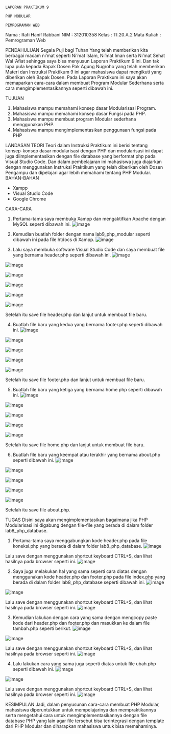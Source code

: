                                                                     LAPORAN PRAKTIKUM 9
                                                                        PHP MODULAR
                                                                      PEMROGRAMAN WEB
Nama		: Rafi Hanif Rabbani
NIM		: 312010358
Kelas		: TI.20.A.2
Mata Kuliah	: Pemrograman Web

PENDAHULUAN
Segala Puji bagi Tuhan Yang telah memberikan kita berbagai macam ni’mat seperti Ni’mat Islam, Ni’mat Iman serta Ni’mat Sehat Wal ‘Afiat sehingga saya bisa menyusun Laporan Praktikum 9 ini. Dan tak lupa pula kepada Bapak Dosen Pak Agung Nugroho yang telah memberikan Materi dan Instruksi Praktikum 9 ini agar mahasiswa dapat mengikuti yang diberikan oleh Bapak Dosen. Pada Laporan Praktikum ini saya akan memaparkan cara-cara dalam membuat Program Modular Sederhana serta cara mengimplementasikannya seperti dibawah ini.

TUJUAN
1.	Mahasiswa mampu memahami konsep dasar Modularisasi Program.
2.	Mahasiswa mampu memahami konsep dasar Fungsi pada PHP.
3.	Mahasiswa mampu membuat program Modular sederhana menggunakan PHP.
4.	Mahasiswa mampu mengimplementasikan penggunaan fungsi pada PHP

LANDASAN TEORI
Teori dalam Instruksi Praktikum ini berisi tentang konsep-konsep dasar modularisasi dengan PHP dan modularisasi ini dapat juga diimplementasikan dengan file database yang berformat php pada Visual Studio Code. Dan dalam pembelajaran ini mahasiswa juga diajarkan dengan menggunakan Instruksi Praktikum yang telah diberikan oleh Dosen Pengampu dan dipelajari agar lebih memahami tentang PHP Modular.
BAHAN-BAHAN
-	Xampp
-	Visual Studio Code
-	Google Chrome

CARA-CARA
1.	Pertama-tama saya membuka Xampp dan mengaktifkan Apache dengan MySQL seperti dibawah ini.
 ![image](https://user-images.githubusercontent.com/102600434/170875013-ca4239c5-5cd5-44dd-af90-6b6ebe3899cb.png)


2.	Kemudian buatlah folder dengan nama lab9_php_modular seperti dibawah ini pada file htdocs di Xampp.
  ![image](https://user-images.githubusercontent.com/102600434/170875039-fdb40fc4-71e7-495f-aff2-9ca3d1801e3b.png)


3.	Lalu saya membuka software Visual Studio Code dan saya membuat file yang bernama header.php seperti dibawah ini.
 ![image](https://user-images.githubusercontent.com/102600434/170875057-07594973-c8f4-4748-80ac-67564854326a.png)


![image](https://user-images.githubusercontent.com/102600434/170875068-79d22e6b-4984-42ae-9b80-9a00d150a2fd.png)


![image](https://user-images.githubusercontent.com/102600434/170875075-b9e7f848-9bcc-4cd1-8566-fdde65f8cc05.png)


![image](https://user-images.githubusercontent.com/102600434/170875084-d74444ba-9433-4771-add1-9869560f503c.png)


![image](https://user-images.githubusercontent.com/102600434/170875092-ee122d68-5604-4401-aefa-50b1d9a95e25.png)


![image](https://user-images.githubusercontent.com/102600434/170875232-9ecd513b-0661-4934-8714-50d645ec6f49.png)


 
Setelah itu save file header.php dan lanjut untuk membuat file baru.

4.	Buatlah file baru yang kedua yang bernama footer.php seperti dibawah ini.
![image](https://user-images.githubusercontent.com/102600434/170875243-eeeeb1be-9b25-436e-b87c-1ae7f105ab68.png)


![image](https://user-images.githubusercontent.com/102600434/170875248-28efdd55-9e60-49dd-a83b-9e5593e2a170.png)


![image](https://user-images.githubusercontent.com/102600434/170875253-6ef2a9bf-e640-4854-8001-12e02e4234a7.png)


![image](https://user-images.githubusercontent.com/102600434/170875261-e2fbe167-0c19-4d04-a6d7-3f3aef3d80fe.png)


![image](https://user-images.githubusercontent.com/102600434/170875268-9bd2ec10-dd62-438e-a4a8-49d04d4009b7.png)


 
Setelah itu save file footer.php dan lanjut untuk membuat file baru.

5.	Buatlah file baru yang ketiga yang bernama home.php seperti dibawah ini.
 ![image](https://user-images.githubusercontent.com/102600434/170875282-e5b05c4e-82e9-4994-be43-befee57734b7.png)


 ![image](https://user-images.githubusercontent.com/102600434/170875298-fe65e7f6-1e97-4d6d-9b0e-79191700cee9.png)


 ![image](https://user-images.githubusercontent.com/102600434/170875318-c8db132e-70b0-4a58-b620-384bd7ddb5a6.png)

 
 ![image](https://user-images.githubusercontent.com/102600434/170875341-1203fe28-2ae8-4bfe-8b64-ca18c4860f74.png)


![image](https://user-images.githubusercontent.com/102600434/170875353-acaf11fd-f4d2-4ea7-b64b-753eff6d5d85.png)


Setelah itu save file home.php dan lanjut untuk membuat file baru.

6.	Buatlah file baru yang keempat atau terakhir yang bernama about.php seperti dibawah ini.
![image](https://user-images.githubusercontent.com/102600434/170875378-332b1f0a-58f7-408b-8b70-68baee8ff463.png)


![image](https://user-images.githubusercontent.com/102600434/170875394-e7627808-950d-4d06-adc5-08f39bc017f9.png)


![image](https://user-images.githubusercontent.com/102600434/170875398-19cfa44b-4c67-46e4-9849-3b34099e418c.png)


![image](https://user-images.githubusercontent.com/102600434/170875401-989bada1-822e-4b68-9544-b08d3bb96acd.png)


![image](https://user-images.githubusercontent.com/102600434/170875409-9f51c741-854f-42f8-ad70-8615c614f210.png)



Setelah itu save file about.php.

TUGAS
Disini saya akan mengimplementasikan bagaimana jika PHP Modularisasi ini digabung dengan file-file yang berada di dalam folder lab8_php_database.

1.	Pertama-tama saya menggabungkan kode header.php pada file koneksi.php yang berada di dalam folder lab8_php_database.
 ![image](https://user-images.githubusercontent.com/102600434/170875432-e4c8504f-4915-48f8-a791-e67e9da14dd7.png)


Lalu save dengan menggunakan shortcut keyboard CTRL+S, dan lihat hasilnya pada browser seperti ini.
 ![image](https://user-images.githubusercontent.com/102600434/170875451-34a376e2-d14f-48d5-b3b6-c3f79e3704d6.png)


2.	Saya juga melakukan hal yang sama seperti cara diatas dengan menggunakan kode header.php dan footer.php pada file index.php yang berada di dalam folder lab8_php_database seperti dibawah ini.
 ![image](https://user-images.githubusercontent.com/102600434/170875466-d0397b29-e3c6-4849-9dd3-e31c448ba5bc.png)


![image](https://user-images.githubusercontent.com/102600434/170875570-b7479152-bd83-4b14-91d9-8ade3113df38.png)


Lalu save dengan menggunakan shortcut keyboard CTRL+S, dan lihat hasilnya pada browser seperti ini.
![image](https://user-images.githubusercontent.com/102600434/170875581-1da1aede-9d96-4f49-b1ef-c4a0413ebb08.png)
 

3.	Kemudian lakukan dengan cara yang sama dengan mengcopy paste kode dari header.php dan footer.php dan masukkan ke dalam file tambah.php seperti berikut.
 ![image](https://user-images.githubusercontent.com/102600434/170875589-336d7d82-f9d3-40a5-abe8-caa371f7003b.png)


 ![image](https://user-images.githubusercontent.com/102600434/170875600-cf241c13-5de6-4926-858c-69c636dd0f68.png)
 

Lalu save dengan menggunakan shortcut keyboard CTRL+S, dan lihat hasilnya pada browser seperti ini.
![image](https://user-images.githubusercontent.com/102600434/170875612-d6ab59f1-a09d-4d78-b0f5-382446c7048a.png)
 

4.	Lalu lakukan cara yang sama juga seperti diatas untuk file ubah.php seperti dibawah ini.
![image](https://user-images.githubusercontent.com/102600434/170875631-f14a5362-3494-4675-9117-2371b189e338.png)


![image](https://user-images.githubusercontent.com/102600434/170875647-32bf6e6d-f226-4c96-898f-dfc1a0265dde.png)


Lalu save dengan menggunakan shortcut keyboard CTRL+S, dan lihat hasilnya pada browser seperti ini.
![image](https://user-images.githubusercontent.com/102600434/170875662-c5c1d82c-6731-4e9c-a0e2-11ffd9127a5a.png)
 

KESIMPULAN
Jadi, dalam penyusunan cara-cara membuat PHP Modular, mahasiswa diperuntukkan untuk mempelajarinya dan mempraktikannya serta mengetahui cara untuk mengimplementasikannya dengan file database PHP yang lain agar file tersebut bisa terintegrasi dengan template dari PHP Modular dan diharapkan mahasiswa untuk bisa memahaminya.


